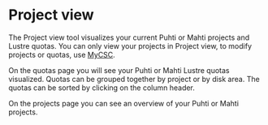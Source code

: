 # Project view
The Project view tool visualizes your current Puhti or Mahti projects and Lustre quotas.
You can only view your projects in Project view, to modify projects or quotas, use [MyCSC](https://my.csc.fi/).

On the quotas page you will see your Puhti or Mahti Lustre quotas visualized.
Quotas can be grouped together by project or by disk area.
The quotas can be sorted by clicking on the column header.  

On the projects page you can see an overview of your Puhti or Mahti projects.
